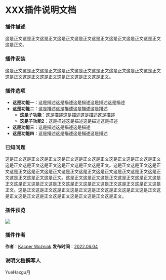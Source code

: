 # XXX插件说明文档

### 插件描述
这是正文这是正文这是正文这是正文这是正文这是正文这是正文这是正文这是正文这是正文。

### 插件安装
这是正文这是正文这是正文这是正文这是正文这是正文这是正文这是正文这是正文这是正文这是正文这是正文这是正文这是正文这是正文。

### 插件选项
- **这是功能一**：这是描述这是描述这是描述这是描述这是描述
- **这是功能二**：这是描述这是描述这是描述这是描述
  - **这是子功能**：这是描述这是描述这是描述这是描述
  - **这是子功能2**：这是描述这是描述这是描述这是描述
- **这是功能三**：这是描述这是描述这是描述
- **这是功能四**：这是描述这是描述这是描述这是描述

### 已知问题
这是正文这是正文这是正文这是正文这是正文这是正文这是正文这是正文这是正文这是正文这是正文这是正文这是正文这是正文这是正文。这是正文这是正文这是正文这是正文这是正文这是正文这是正文这是正文这是正文这是正文这是正文这是正文这是正文这是正文这是正文。这是正文这是正文这是正文这是正文这是正文这是正文这是正文这是正文这是正文这是正文这是正文这是正文这是正文这是正文这是正文。这是正文这是正文这是正文这是正文这是正文这是正文这是正文这是正文这是正文这是正文这是正文这是正文这是正文这是正文这是正文。

### 插件预览
![](https://markdown.com.cn/assets/img/philly-magic-garden.9c0b4415.jpg)

### 插件作者
**作者**：[Kacper Woźniak](https://thkaspar.itch.io/)
**发布时间**：[2022.06.04](https://thkaspar.itch.io/magic-pencil)

### 说明文档撰写人
YueHaxgu月